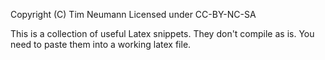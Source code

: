 Copyright (C) Tim Neumann 
Licensed under CC-BY-NC-SA

This is a collection of useful Latex snippets.
They don't compile as is. You need to paste them into a working latex file.

